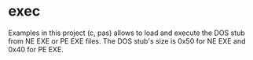 # exec
Examples in this project (c, pas) allows to load and execute the DOS stub from NE EXE or PE EXE files.
The DOS stub's size is 0x50 for NE EXE and 0x40 for PE EXE. 
